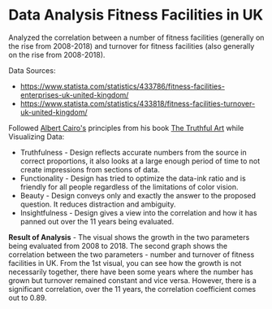 # Data Analysis Fitness Facilities in UK

Analyzed the correlation between a number of fitness facilities (generally on the rise from 2008-2018) and turnover for fitness facilities (also generally on the rise from 2008-2018).

Data Sources:
* https://www.statista.com/statistics/433786/fitness-facilities-enterprises-uk-united-kingdom/
* https://www.statista.com/statistics/433818/fitness-facilities-turnover-uk-united-kingdom/

Followed [Albert Cairo's](http://albertocairo.com/) principles from his book [The Truthful Art](http://www.thefunctionalart.com/p/the-truthful-art-book.html) while Visualizing Data:
* Truthfulness - Design reflects accurate numbers from the source in correct proportions, it also looks at a large enough period of time to not create impressions from sections of data.
* Functionality - Design has tried to optimize the data-ink ratio and is friendly for all people regardless of the limitations of color vision.
* Beauty - Design conveys only and exactly the answer to the proposed question. It reduces distraction and ambiguity.
* Insightfulness - Design gives a view into the correlation and how it has panned out over the 11 years being evaluated.

**Result of Analysis** - The visual shows the growth in the two parameters being evaluated from 2008 to 2018. The second graph shows the correlation between the two parameters - number and turnover of fitness facilities in UK. From the 1st visual, you can see how the growth is not necessarily together, there have been some years where the number has grown but turnover remained constant and vice versa. However, there is a significant correlation, over the 11 years, the correlation coefficient comes out to 0.89.
